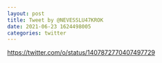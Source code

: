 ```yaml
--- 
layout: post 
title: Tweet by @NEVESSLU47KROK 
date: 2021-06-23 1624498005 
categories: twitter 
--- 
```

https://twitter.com/o/status/1407872770407497729